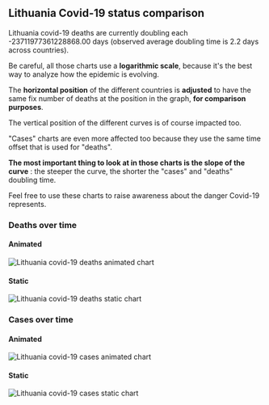 ## Lithuania Covid-19 status comparison 

Lithuania covid-19 deaths are currently doubling each -23711977361228868.00 days (observed average doubling time is 2.2 days across countries).



Be careful, all those charts use a **logarithmic scale**, because it's the best way to analyze how the epidemic is evolving.
 
The **horizontal position** of the different countries is **adjusted** to have the same fix number of deaths at the position in the graph, **for comparison purposes**.

The vertical position of the different curves is of course impacted too.

"Cases" charts are even more affected too because they use the same time offset that is used for "deaths".

**The most important thing to look at in those charts is the slope of the curve** : the steeper the curve, the shorter the "cases" and "deaths" doubling time.

Feel free to use these charts to raise awareness about the danger Covid-19 represents. 


 
### Deaths over time
 
#### Animated
![Lithuania covid-19 deaths animated chart](https://raw.githubusercontent.com/madlag/coronavirus_study/master/notebooks/graphs/2020-04-01/countries/Lithuania/2020-04-01_Lithuania_deaths.gif "Lithuania covid-19 deaths animated chart")   
 
#### Static
![Lithuania covid-19 deaths static chart](https://raw.githubusercontent.com/madlag/coronavirus_study/master/notebooks/graphs/2020-04-01/countries/Lithuania/2020-04-01_Lithuania_deaths.png "Lithuania covid-19 deaths static chart")   

 
### Cases over time
 
#### Animated
![Lithuania covid-19 cases animated chart](https://raw.githubusercontent.com/madlag/coronavirus_study/master/notebooks/graphs/2020-04-01/countries/Lithuania/2020-04-01_Lithuania_cases.gif "Lithuania covid-19 cases animated chart")   
 
#### Static
![Lithuania covid-19 cases static chart](https://raw.githubusercontent.com/madlag/coronavirus_study/master/notebooks/graphs/2020-04-01/countries/Lithuania/2020-04-01_Lithuania_cases.png "Lithuania covid-19 cases static chart")   

